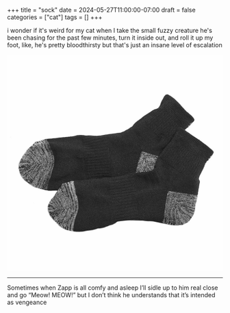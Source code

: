 +++
title = "sock"
date = 2024-05-27T11:00:00-07:00
draft = false
categories = ["cat"]
tags = []
+++

i wonder if it's weird for my cat when I take the small fuzzy creature he's been chasing for the past few minutes, turn it inside out, and roll it up my foot, like, he's pretty bloodthirsty but that's just an insane level of escalation

![](./sock.png)

-------

Sometimes when Zapp is all comfy and asleep I’ll sidle up to him real close and go “Meow! MEOW!” but I don’t think he understands that it’s intended as vengeance